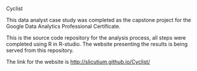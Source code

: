 Cyclist

This data analyst case study was completed as the capstone project for the Google Data Analytics Professional Certificate.

This is the source code repository for the analysis process, all steps were completed using R in R-studio. The website presenting the results is being served from this repository.

The link for the website is http://slicutium.github.io/Cyclist/